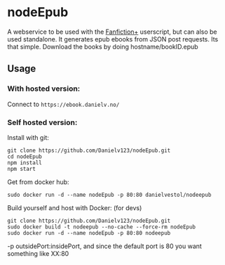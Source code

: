 # nodeEpub

A webservice to be used with the [Fanfiction+](https://greasyfork.org/en/scripts/13768-fanfiction) userscript, but can also be used standalone.
It generates epub ebooks from JSON post requests. Its that simple. Download the books by doing hostname/bookID.epub

## Usage

### With hosted version:

Connect to `https://ebook.danielv.no/`

### Self hosted version:

Install with git:

    git clone https://github.com/Danielv123/nodeEpub.git
    cd nodeEpub
    npm install
    npm start

Get from docker hub:

    sudo docker run -d --name nodeEpub -p 80:80 danielvestol/nodeepub

Build yourself and host with Docker: (for devs)

    git clone https://github.com/Danielv123/nodeEpub.git
    sudo docker build -t nodeepub --no-cache --force-rm nodeEpub
    sudo docker run -d --name nodeEpub -p 80:80 nodeepub

-p outsidePort:insidePort, and since the default port is 80 you want something like XX:80

